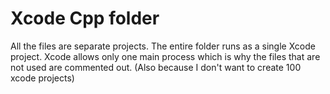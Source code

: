 # Xcode Cpp folder

All the files are separate projects. The entire folder runs as a single Xcode project. Xcode allows only one main process which is why the files that are not used are commented out. (Also because I don't want to create 100 xcode projects)
